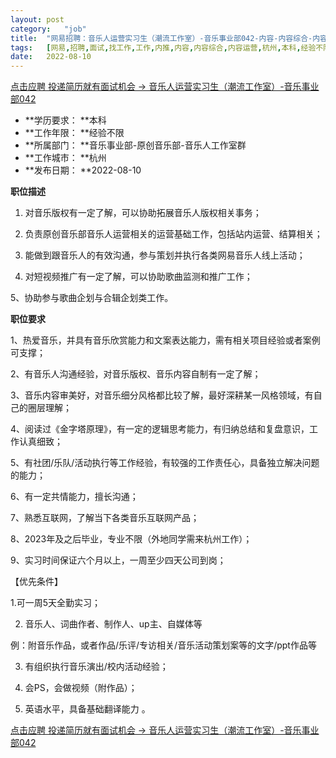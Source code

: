 ```yaml
---
layout:	post
category:	"job"
title:	"网易招聘：音乐人运营实习生（潮流工作室）-音乐事业部042-内容-内容综合-内容运营-杭州本科经验不限"
tags:	[网易,招聘,面试,找工作,工作,内推,内容,内容综合,内容运营,杭州,本科,经验不限]
date:	2022-08-10
---
```


[点击应聘 投递简历就有面试机会 ->  音乐人运营实习生（潮流工作室）-音乐事业部042](http://mobile.bole.netease.com/bole/boleDetail?id=34972&employeeId=346f03c3cda5f04c&key=all)



- **学历要求： **本科
- **工作年限： **经验不限
- **所属部门： **音乐事业部-原创音乐部-音乐人工作室群
- **工作城市： **杭州
- **发布日期： **2022-08-10



**职位描述**

1. 对音乐版权有一定了解，可以协助拓展音乐人版权相关事务；

2. 负责原创音乐部音乐人运营相关的运营基础工作，包括站内运营、结算相关；

3. 能做到跟音乐人的有效沟通，参与策划并执行各类网易音乐人线上活动；

4. 对短视频推广有一定了解，可以协助歌曲监测和推广工作；

5、协助参与歌曲企划与合辑企划类工作。





**职位要求**

1、热爱音乐，并具有音乐欣赏能力和文案表达能力，需有相关项目经验或者案例可支撑；

2、有音乐人沟通经验，对音乐版权、音乐内容自制有一定了解；

3、音乐内容审美好，对音乐细分风格都比较了解，最好深耕某一风格领域，有自己的圈层理解；

4、阅读过《金字塔原理》，有一定的逻辑思考能力，有归纳总结和复盘意识，工作认真细致；

5、有社团/乐队/活动执行等工作经验，有较强的工作责任心，具备独立解决问题的能力；

6、有一定共情能力，擅长沟通； 

7、熟悉互联网，了解当下各类音乐互联网产品；

8、2023年及之后毕业，专业不限（外地同学需来杭州工作）；

9、实习时间保证六个月以上，一周至少四天公司到岗；



【优先条件】

1.可一周5天全勤实习；

2. 音乐人、词曲作者、制作人、up主、自媒体等

例：附音乐作品，或者作品/乐评/专访相关/音乐活动策划案等的文字/ppt作品等

3. 有组织执行音乐演出/校内活动经验；

4. 会PS，会做视频（附作品）；

5. 英语水平，具备基础翻译能力 。



[点击应聘 投递简历就有面试机会 ->  音乐人运营实习生（潮流工作室）-音乐事业部042](http://mobile.bole.netease.com/bole/boleDetail?id=34972&employeeId=346f03c3cda5f04c&key=all)